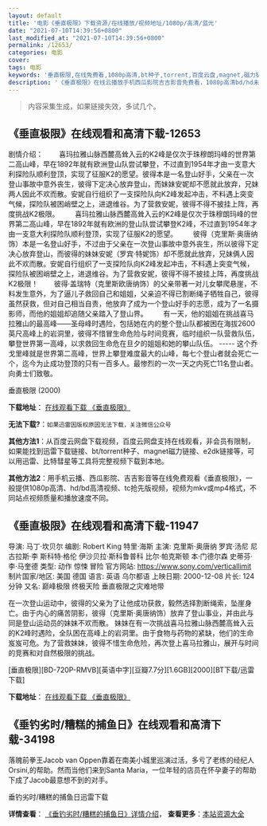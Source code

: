 ```yaml
---
layout: default
title: '电影《垂直极限》下载资源/在线播放/视频地址/1080p/高清/蓝光'
date: "2021-07-10T14:39:56+0800"
last_modified_at: "2021-07-10T14:39:56+0800"
permalink: /12653/
categories: 电影
cover:
tags: 电影
keywords: '垂直极限,在线免费看,1080p高清,bt种子,torrent,百度云盘,magnet,磁力链,迅雷下载资源'
description: '《垂直极限》在线云播放手机西瓜影院吉吉影音免费看，1080p高清bd/hd未删减完整版和tc抢先枪版，mkv/mp4格式，附带bt/torrent种子、magnet/磁力链、百度云盘、网盘资源迅雷下载链接'
---
```


>内容采集生成，如果链接失效，多试几个。


## 《垂直极限》在线观看和高清下载-12653

剧情介绍： 　　喜玛拉雅山脉西麓高耸入云的K2峰是仅次于珠穆朗玛峰的世界第二高山峰，早在1892年就有欧洲登山队尝试攀登，不过直到1954年才由一支意大利探险队顺利登顶，实现了征服K2的愿望。彼得本是一名登山好手，父亲在一次登山事故中意外丧生，彼得下定决心放弃登山，而妹妹安妮却不愿就此放弃，兄妹两人因此不欢而散。安妮自行组织了一支探险队向K2峰发起冲击，不料遇上突变气候，探险队被困峭壁之上，进退维谷。为了营救安妮，彼得不得不披挂上阵，再度挑战K2极限。 　　喜玛拉雅山脉西麓高耸入云的K2峰是仅次于珠穆朗玛峰的世界第二高山峰，早在1892年就有欧洲的登山队尝试攀登K2峰，不过直到1954年才由一支意大利探险队顺利登顶，实现了征服K2的愿望。 　　彼得（克里斯·奥唐纳饰）本是一名登山好手，不过由于父亲在一次登山事故中意外丧生，所以彼得下定决心放弃登山，而彼得的妹妹安妮（罗宾·特妮饰）却不愿就此放弃，兄妹俩人因此不欢而散。安妮自行组织了一支探险队向K2峰发起冲击，不料遇上突变气候，探险队被困峭壁之上，进退维谷。为了营救安妮，彼得不得不披挂上阵，再度挑战K2极限！ 　　彼得·盖瑞特（克里斯欧唐纳饰）的父亲带著一对儿女攀爬悬崖，不料发生意外，为了逼儿子救回自己和姐姐，父亲迫不得已割断绳子牺牲自己，彼得虽然获救，但对自己相当自责，他放弃了成为一个登山好手的志愿，成为了一名摄影师，而他的姐姐却追随父亲踏入了登山界。 　　有一天，他的姐姐在挑战喜马拉雅山的最高峰——圣母峰时遇险，包括她在内的整个登山队都被困在海拔2600英尺高峰上的岩洞里，彼得不惜冒生命危险与时间竞赛，临时组织一队营救队伍，攀登世界第一高峰，以求救回生命危在旦夕的姐姐和她的攀山队伍。 ----- 这个乔戈里峰就是世界第二高峰，世界上攀登难度最大的山峰，每七个登山者就会死亡一个，迄今为止成功登顶的只有一百多人。最惨烈的一次一天之内死亡11名登山者。向勇士们致敬。


垂直极限 (2000)

**下载地址**： [在线观看下载 《垂直极限》](https://www.btbtdy.me/btdy/dy6689.html) 


**无法下载?**：`如果迅雷因版权原因无法下载，关注微信公众号 `

**其他方法1**：从百度云网盘下载视频，百度云网盘支持在线观看，非会员有限制，如果能找到迅雷下载链接、bt/torrent种子、magnet磁力链接、e2dk链接等，可以用迅雷、比特彗星等工具将完整视频下载到本地。

**其他方法2**：用手机云播、西瓜影院、吉吉影音等在线免费观看《垂直极限》，一般提供1080p高清、hd/bd高清视频、tc抢先版视频，视频为mkv或mp4格式，不同站点视频质量和播放速度不同。


## 《垂直极限》在线观看和高清下载-11947

导演: 马丁·坎贝尔 编剧: Robert King 特里·海斯 主演: 克里斯·奥唐纳 罗宾·汤尼 尼古拉斯·李 斯科特·格伦 伊沙贝拉·斯科鲁普科 比尔·帕克斯顿 本·门德尔森 史蒂芬·李·马奎德 类型: 动作 惊悚 冒险 官方网站: https://www.sony.com/verticallimit 制片国家/地区: 美国 德国 语言: 英语 乌尔都语 上映日期: 2000-12-08 片长: 124 分钟 又名: 巅峰极限 终极天险 垂直极限之灾难地带

在一次登山运动中，彼得的父亲为了让他成功获救，毅然选择割断绳索，坠崖身亡。由于内心的痛苦阴影，彼得（克里斯·奥唐纳饰）放弃了登山事业，并由此与同是登山运动员的妹妹不欢而散。 妹妹在有一次挑战喜马拉雅山脉西麓高耸入云的K2峰时遇险，全队困在高峰上的岩洞里。由于食物与药物的紧缺，他们的生命岌岌可危。为了营救妹妹，彼得不惜生命危险，再次登上喜马拉雅山，展开与时间的竞赛和对自然极限的挑战。


[垂直极限][BD-720P-RMVB][英语中字][豆瓣7.7分][1.6GB][2000][BT下载/迅雷下载]

**下载地址**： [在线观看下载 《垂直极限》](https://www.btdx8.com/torrent/vertical_limit_2000.html) 


## 《垂钓劣时/糟糕的捕鱼日》在线观看和高清下载-34198

落魄前拳王Jacob van Oppen靠着在南美小城里巡演过活，多亏了老练的经纪人Orsini,的帮助。然而当他们来到Santa Maria，一位年轻的店员在怀孕妻子的帮助下成了Jacob最意想不到的对手。


垂钓劣时/糟糕的捕鱼日迅雷下载

**详情查看**： [《垂钓劣时/糟糕的捕鱼日》详情介绍](/movie/34198/)， **查看更多**：[本站资源大全](/movie/t/all/)

